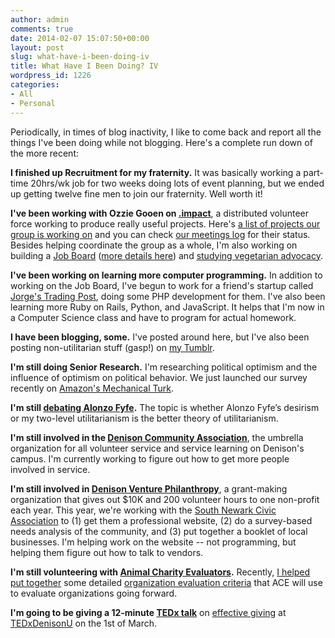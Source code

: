 ```yaml
---
author: admin
comments: true
date: 2014-02-07 15:07:50+00:00
layout: post
slug: what-have-i-been-doing-iv
title: What Have I Been Doing? IV
wordpress_id: 1226
categories:
- All
- Personal
---
```


Periodically, in times of blog inactivity, I like to come back and report all the things I've been doing while not blogging.  Here's a complete run down of the more recent:

**I finished up Recruitment for my fraternity.**  It was basically working a part-time 20hrs/wk job for two weeks doing lots of event planning, but we ended up getting twelve fine men to join our fraternity.  Well worth it!

**I've been working with Ozzie Gooen on [.impact](http://www.dotimpact.im)**, a distributed volunteer force working to produce really useful projects.  Here's [a list of projects our group is working on](https://impact.hackpad.com/Projects-aRiPtncmuKS) and you can check [our meetings log](http://dotimpact.im/meetings.html) for their status.  Besides helping coordinate the group as a whole, I'm also working on building a [Job Board](http://www.jobboard.im) ([more details here](https://impact.hackpad.com/Job-Board-G2ZocnkVTsc)) and [studying vegetarian advocacy](https://docs.google.com/a/peterhurford.com/document/d/1nA3VYi3-UbAOefSWCNcFQQ2fTIceiX1CkyZMIHO-q2Q/edit).

**I've been working on learning more computer programming.**  In addition to working on the Job Board, I've begun to work for a friend's startup called [Jorge's Trading Post](http://www.jorgestradingpost.com), doing some PHP development for them.  I've also been learning more Ruby on Rails, Python, and JavaScript.  It helps that I'm now in a Computer Science class and have to program for actual homework.<!-- more -->

**I have been blogging, some.**  I've posted around here, but I've also been posting non-utilitarian stuff (gasp!) on [my Tumblr](http://peterhurford.tumblr.com).

**I'm still doing Senior Research.**  I'm researching political optimism and the influence of optimism on political behavior.  We just launched our survey recently on [Amazon's Mechanical Turk](https://www.mturk.com/mturk/welcome).

**I'm still [debating Alonzo Fyfe](http://felicifia.org/viewtopic.php?f=7&t=1024).**  The topic is whether Alonzo Fyfe’s desirism or my two-level utilitarianism is the better theory of utilitarianism.

**I'm still involved in the [Denison Community Association](http://denison.edu/campus/get-involved/service-opportunities/dca)**, the umbrella organization for all volunteer service and service learning on Denison's campus.  I'm currently working to figure out how to get more people involved in service.

**I'm still involved in [Denison Venture Philanthropy](https://orgsync.com/custom_pages/10460/show/8585)**, a grant-making organization that gives out $10K and 200 volunteer hours to one non-profit each year.  This year, we're working with the [South Newark Civic Association](https://www.facebook.com/southnewark) to (1) get them a professional website, (2) do a survey-based needs analysis of the community, and (3) put together a booklet of local businesses.  I'm helping work on the website -- not programming, but helping them figure out how to talk to vendors.

**I'm still volunteering with [Animal Charity Evaluators](http://www.animalcharityevaluators.org).**  Recently, [I helped put together](http://www.animalcharityevaluators.org/blog/ace-highlight-organization-evaluation-criteria/) some detailed [organization evaluation criteria](http://www.animalcharityevaluators.org/research/organizations/organization-evaluation-template/) that ACE will use to evaluate organizations going forward.

**I'm going to be giving a 12-minute [TEDx talk](https://www.ted.com/tedx)** on [effective giving](http://www.givewell.org/giving101) at [TEDxDenisonU](http://denison.edu/campus/get-involved/whats-happening/tedxdenisonu) on the 1st of March.
